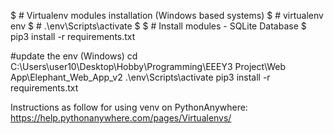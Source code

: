 $ # Virtualenv modules installation (Windows based systems)
$ # virtualenv env
$ # .\env\Scripts\activate
$
$ # Install modules - SQLite Database
$ pip3 install -r requirements.txt

#update the env (Windows)
cd C:\Users\user10\Desktop\Hobby\Programming\EEEY3 Project\Web App\Elephant_Web_App_v2
.\env\Scripts\activate
pip3 install -r requirements.txt


Instructions as follow for using venv on PythonAnywhere:
https://help.pythonanywhere.com/pages/Virtualenvs/